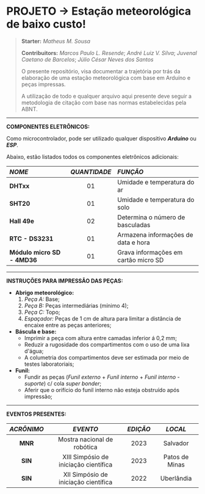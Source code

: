 # PROJETO -> Estação meteorológica de baixo custo!

> **Starter:** *Matheus M. Sousa*
>
> **Contribuitors:** *Marcos Paulo L. Resende*; *André Luiz V. Silva*; *Juvenal Caetano de Barcelos*; *Júlio César Neves dos Santos*
>
> O presente repositório, visa documentar a trajetória por trás da elaboração de uma estação meteorológica com base em Arduíno e peças impressas.
>
> A utilização de todo e qualquer arquivo aqui presente deve seguir a metodologia de citação com base nas normas estabelecidas pela ABNT. 

---

**COMPONENTES ELETRÔNICOS:**

Como microcontrolador, pode ser utilizado qualquer dispositivo ***Arduino*** ou ***ESP***.

Abaixo, estão listados todos os componentes eletrônicos adicionais:

| *NOME*                      | *QUANTIDADE*    | *FUNÇÃO*                               |
| :---                        | :---:           | :---                                   | 
| **DHTxx**                   | 01              | Umidade e temperatura do ar            |
| **SHT20**                   | 01              | Umidade e temperatura do solo          |
| **Hall 49e**                | 02              | Determina o número de basculadas       |
| **RTC - DS3231**            | 01              | Armazena informações de data e hora    |
| **Módulo micro SD - 4MD36** | 01              | Grava informações em cartão micro SD   |

---

**INSTRUÇÕES PARA IMPRESSÃO DAS PEÇAS:**

- **Abrigo meteorológico:**
  1. *Peça A:* Base;
  2. *Peça B:* Peças intermediárias (mínimo 4);
  3. *Peça C:* Topo;
  4. *Espaçador:* Peças de 1 cm de altura para limitar a distância de encaixe entre as peças anteriores;
- **Báscula e base:**
  - Imprimir a peça com altura entre camadas inferior á 0,2 mm;
  - Reduzir a rugosidade dos compartimentos com o uso de uma lixa d'água;
  - A columetria dos compartimentos deve ser estimada por meio de testes laboratoriais;  
- **Funil:**
  - Fundir as peças (*Funil externo* + *Funil interno* + *Funil interno - suporte*) c/ cola *super bonder*;
  - Aferir que o orifício do funil interno não esteja obstruído após impressão; 

---

**EVENTOS PRESENTES:**

| *ACRÔNIMO* | *EVENTO*                                 | *EDIÇÃO* | *LOCAL*          |
| :---:      | :---:                                    | :---:    | :---:            |
| **MNR**    | Mostra nacional de robótica              | 2023     | Salvador         |
| **SIN**    | XIII Simpósio de iniciação científica    | 2023     | Patos de Minas   |
| **SIN**    | XII Simpósio de iniciação científica     | 2022     | Uberlândia       |
